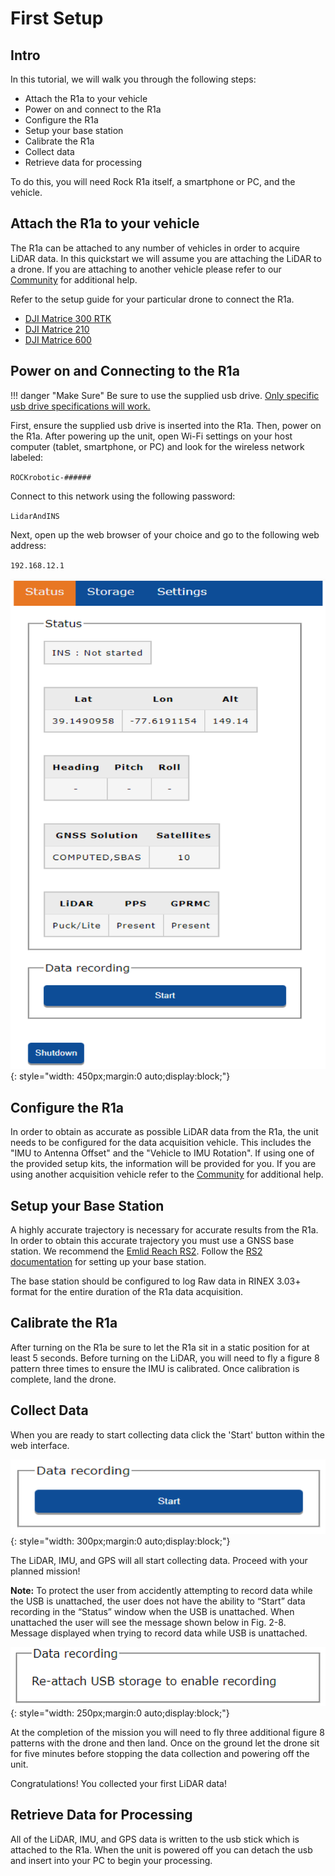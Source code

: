 # First Setup

## Intro

In this tutorial, we will walk you through the following steps:

* Attach the R1a to your vehicle
* Power on and connect to the R1a
* Configure the R1a
* Setup your base station
* Calibrate the R1a
* Collect data
* Retrieve data for processing

To do this, you will need Rock R1a itself, a smartphone or PC, and the vehicle.

## Attach the R1a to your vehicle

The R1a can be attached to any number of vehicles in order to acquire LiDAR data. In this quickstart we will assume you are attaching the LiDAR to a drone. If you are attaching to another vehicle please refer to our [Community](https://community.rockrobotic.com) for additional help.

Refer to the setup guide for your particular drone to connect the R1a.

* [DJI Matrice 300 RTK](../drone-setup/m300.md)
* [DJI Matrice 210](../drone-setup/m210.md)
* [DJI Matrice 600](../drone-setup/m600.md)

## Power on and Connecting to the R1a

!!! danger "Make Sure"
    Be sure to use the supplied usb drive. [Only specific usb drive specifications will work.](https://www.amazon.com/gp/product/B07BPKKTGL)

First, ensure the supplied usb drive is inserted into the R1a. Then, power on the R1a. After powering up the unit, open Wi-Fi settings on your host computer (tablet, smartphone, or PC) and look for the wireless network labeled:

`ROCKrobotic-######`

Connect to this network using the following password:

`LidarAndINS`

Next, open up the web browser of your choice and go to the following web address:

`192.168.12.1`

![Web Interface](../img/web-interface.png){: style="width: 450px;margin:0 auto;display:block;"}

## Configure the R1a

In order to obtain as accurate as possible LiDAR data from the R1a, the unit needs to be configured for the data acquisition vehicle. This includes the "IMU to Antenna Offset" and the "Vehicle to IMU Rotation". If using one of the provided setup kits, the information will be provided for you. If you are using another acquisition vehicle refer to the [Community](https://community.rockrobotic.com) for additional help.

## Setup your Base Station

A highly accurate trajectory is necessary for accurate results from the R1a. In order to obtain this accurate trajectory you must use a GNSS base station. We recommend the [Emlid Reach RS2](https://store.emlid.com/?ref=40). Follow the [RS2 documentation](https://docs.emlid.com/reachrs2/) for setting up your base station.

The base station should be configured to log Raw data in RINEX 3.03+ format for the entire duration of the R1a data acquisition.

## Calibrate the R1a

After turning on the R1a be sure to let the R1a sit in a static position for at least 5 seconds. Before turning on the LiDAR, you will need to fly a figure 8 pattern three times to ensure the IMU is calibrated. Once calibration is complete, land the drone.

## Collect Data

When you are ready to start collecting data click the 'Start' button within the web interface.

![Start](../img/start.png){: style="width: 300px;margin:0 auto;display:block;"}

The LiDAR, IMU, and GPS will all start collecting data. Proceed with your planned mission!

**Note:** To protect the user from accidently attempting to record data while the USB is unattached, the user does not have the ability to “Start” data recording in the “Status” window when the USB is unattached. When unattached the user will see the message shown below in Fig. 2-8. Message displayed when trying to record data while USB is unattached.

![Attach Storage](../img/re-attach.png){: style="width: 250px;margin:0 auto;display:block;"}

At the completion of the mission you will need to fly three additional figure 8 patterns with the drone and then land. Once on the ground let the drone sit for five minutes before stopping the data collection and powering off the unit.

Congratulations! You collected your first LiDAR data!

## Retrieve Data for Processing

All of the LiDAR, IMU, and GPS data is written to the usb stick which is attached to the R1a. When the unit is powered off you can detach the usb and insert into your PC to begin your processing.
